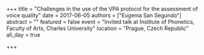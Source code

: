 +++
title = "Challenges in the use of the VPA protocol for the assessment of voice quality"
date = 2017-06-05
authors = ["Eugenia San Segundo"]
abstract = ""
featured = false
event = "Invited talk at Institute of Phonetics, Faculty of Arts, Charles University"
location = "Prague, Czech Republic"
all_day = true

+++

